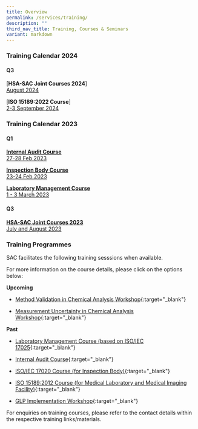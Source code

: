 ```yaml
---
title: Overview
permalink: /services/training/
description: ""
third_nav_title: Training, Courses & Seminars
variant: markdown
---
```

### Training Calendar 2024

#### Q3


[**HSA-SAC Joint Courses 2024**]<br>[August 2024](https://staging-lite.d6jmx6van1tbf.amplifyapp.com/services/training-courses-and-seminars/permalink/)

[**ISO 15189:2022 Course**]<br>[2-3 September 2024](https://staging-lite.d6jmx6van1tbf.amplifyapp.com/iso-15189-2022-course/)


### Training Calendar 2023

#### Q1

[**Internal Audit Course**<br>27-28 Feb 2023](/services/training/ia-course-feb-2023/)

[**Inspection Body Course**<br>23-24 Feb 2023](/services/training/ia-course-feb-2023/)

[**Laboratory Management Course**<br>1 - 3 March 2023](/services/training/lab-mgt-course-mar2023/)

#### Q3


[**HSA-SAC Joint Courses 2023**<br>July and August 2023](/services/training/hsa-sac-joint/)



### Training Programmes

SAC facilitates the following training sesssions when available.

For more information on the course details, please click on the options below:



**Upcoming**

* [Method Validation in Chemical Analysis Workshop](/files/Training/MV-(chemical)-workshop.pdf){:target="_blank"}



* [Measurement Uncertainty in Chemical Analysis Workshop](/files/Training/MU-(chemical)-workshop.pdf){:target="_blank"}


**Past**
* [Laboratory Management Course (based on ISO/IEC 17025](/files/Training/Course-Objectives-LM.pdf){:target="_blank"}

* [Internal Audit Course](/files/Training/Course-Objectives-IA.pdf){:target="_blank"}

* [ISO/IEC 17020 Course (for Inspection Body)](/files/Training/ISO-17020-Course.pdf){:target="_blank"}

* [ISO 15189:2012 Course (for Medical Laboratory and Medical Imaging Facility)](/files/Training/ISO-15189-Course-Overview-June-2013.pdf){:target="_blank"}

* [GLP Implementation Workshop](/files/Training/GLP-Implementation-Workshop.pdf){:target="_blank"}

For enquiries on training courses, please refer to the contact details within the respective training links/materials.